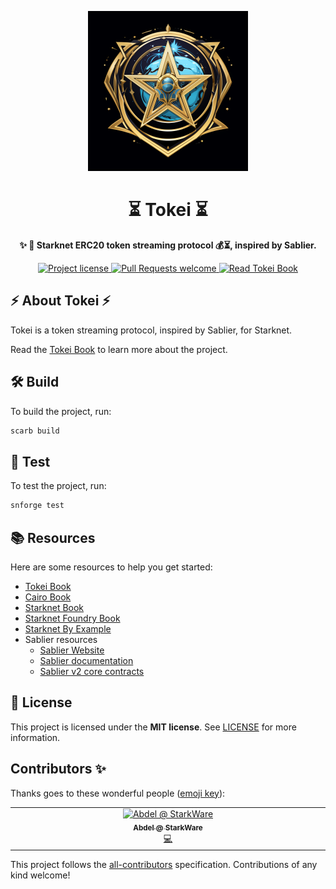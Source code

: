 <!-- prettier-ignore-start -->
<!-- markdownlint-disable -->
<p align="center">
  <img src="assets/logo/tokei.png" height="256">
</p>

<h1 align="center">⏳ Tokei ⏳</h1>

<p align="center">
  <strong>✨ 🐺 Starknet ERC20 token streaming protocol 💰⏳, inspired by Sablier.</strong>
</p>

<p align="center">
  <a href="LICENSE">
    <img src="https://img.shields.io/github/license/starknet-io/tokei.svg?style=flat-square" alt="Project license">
  </a>
  <a href="https://github.com/starknet-io/tokei/issues?q=is%3Aissue+is%3Aopen+label%3A%22help+wanted%22">
    <img src="https://img.shields.io/badge/PRs-welcome-ff69b4.svg?style=flat-square" alt="Pull Requests welcome">
  </a>
  <a href="https://starknet-io.github.io/tokei/">
    <img src="https://img.shields.io/badge/Read-Tokei_Book-blue" alt="Read Tokei Book">
  </a>
</p>

<!-- markdownlint-restore -->
<!-- prettier-ignore-end -->

## ⚡ About Tokei ⚡

Tokei is a token streaming protocol, inspired by Sablier, for Starknet.

Read the [Tokei Book](https://starknet-io.github.io/tokei/) to learn more about the project.

## 🛠️ Build

To build the project, run:

```bash
scarb build
```

## 🧪 Test

To test the project, run:

```bash
snforge test
```

## 📚 Resources

Here are some resources to help you get started:

- [Tokei Book](https://starknet-io.github.io/tokei/)
- [Cairo Book](https://book.cairo-lang.org/)
- [Starknet Book](https://book.starknet.io/)
- [Starknet Foundry Book](https://foundry-rs.github.io/starknet-foundry/)
- [Starknet By Example](https://starknet-by-example.voyager.online/)
- Sablier resources
  - [Sablier Website](https://sablier.com/)
  - [Sablier documentation](https://docs.sablier.com/)
  - [Sablier v2 core contracts](https://github.com/sablier-labs/v2-core)

## 📖 License

This project is licensed under the **MIT license**. See [LICENSE](LICENSE) for more information.

## Contributors ✨

Thanks goes to these wonderful people ([emoji key](https://allcontributors.org/docs/en/emoji-key)):

<!-- ALL-CONTRIBUTORS-LIST:START - Do not remove or modify this section -->
<!-- prettier-ignore-start -->
<!-- markdownlint-disable -->
<table>
  <tbody>
    <tr>
      <td align="center" valign="top" width="14.28%"><a href="https://github.com/AbdelStark"><img src="https://avatars.githubusercontent.com/u/45264458?v=4?s=100" width="100px;" alt="Abdel @ StarkWare "/><br /><sub><b>Abdel @ StarkWare </b></sub></a><br /><a href="https://github.com/starknet-io/tokei/commits?author=AbdelStark" title="Code">💻</a></td>
    </tr>
  </tbody>
</table>

<!-- markdownlint-restore -->
<!-- prettier-ignore-end -->

<!-- ALL-CONTRIBUTORS-LIST:END -->

This project follows the [all-contributors](https://github.com/all-contributors/all-contributors) specification. Contributions of any kind welcome!